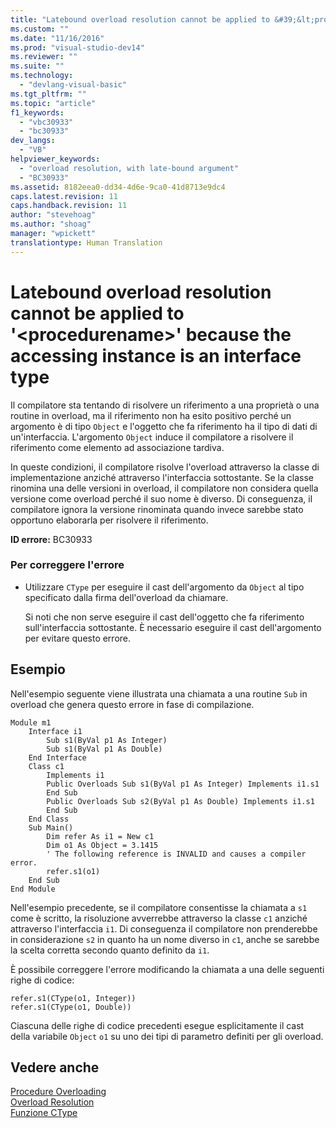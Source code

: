 ```yaml
---
title: "Latebound overload resolution cannot be applied to &#39;&lt;procedurename&gt;&#39; because the accessing instance is an interface type | Microsoft Docs"
ms.custom: ""
ms.date: "11/16/2016"
ms.prod: "visual-studio-dev14"
ms.reviewer: ""
ms.suite: ""
ms.technology: 
  - "devlang-visual-basic"
ms.tgt_pltfrm: ""
ms.topic: "article"
f1_keywords: 
  - "vbc30933"
  - "bc30933"
dev_langs: 
  - "VB"
helpviewer_keywords: 
  - "overload resolution, with late-bound argument"
  - "BC30933"
ms.assetid: 8182eea0-dd34-4d6e-9ca0-41d8713e9dc4
caps.latest.revision: 11
caps.handback.revision: 11
author: "stevehoag"
ms.author: "shoag"
manager: "wpickett"
translationtype: Human Translation
---
```

# Latebound overload resolution cannot be applied to &#39;&lt;procedurename&gt;&#39; because the accessing instance is an interface type
Il compilatore sta tentando di risolvere un riferimento a una proprietà o una routine in overload, ma il riferimento non ha esito positivo perché un argomento è di tipo `Object` e l'oggetto che fa riferimento ha il tipo di dati di un'interfaccia.  L'argomento `Object` induce il compilatore a risolvere il riferimento come elemento ad associazione tardiva.  
  
 In queste condizioni, il compilatore risolve l'overload attraverso la classe di implementazione anziché attraverso l'interfaccia sottostante.  Se la classe rinomina una delle versioni in overload, il compilatore non considera quella versione come overload perché il suo nome è diverso.  Di conseguenza, il compilatore ignora la versione rinominata quando invece sarebbe stato opportuno elaborarla per risolvere il riferimento.  
  
 **ID errore:** BC30933  
  
### Per correggere l'errore  
  
-   Utilizzare `CType` per eseguire il cast dell'argomento da `Object` al tipo specificato dalla firma dell'overload da chiamare.  
  
     Si noti che non serve eseguire il cast dell'oggetto che fa riferimento sull'interfaccia sottostante.  È necessario eseguire il cast dell'argomento per evitare questo errore.  
  
## Esempio  
 Nell'esempio seguente viene illustrata una chiamata a una routine `Sub` in overload che genera questo errore in fase di compilazione.  
  
```  
Module m1  
    Interface i1  
        Sub s1(ByVal p1 As Integer)  
        Sub s1(ByVal p1 As Double)  
    End Interface  
    Class c1  
        Implements i1  
        Public Overloads Sub s1(ByVal p1 As Integer) Implements i1.s1  
        End Sub  
        Public Overloads Sub s2(ByVal p1 As Double) Implements i1.s1  
        End Sub  
    End Class  
    Sub Main()  
        Dim refer As i1 = New c1  
        Dim o1 As Object = 3.1415  
        ' The following reference is INVALID and causes a compiler error.  
        refer.s1(o1)   
    End Sub  
End Module  
```  
  
 Nell'esempio precedente, se il compilatore consentisse la chiamata a `s1` come è scritto, la risoluzione avverrebbe attraverso la classe `c1` anziché attraverso l'interfaccia `i1`.  Di conseguenza il compilatore non prenderebbe in considerazione `s2` in quanto ha un nome diverso in `c1`, anche se sarebbe la scelta corretta secondo quanto definito da `i1`.  
  
 È possibile correggere l'errore modificando la chiamata a una delle seguenti righe di codice:  
  
```  
refer.s1(CType(o1, Integer))  
refer.s1(CType(o1, Double))  
```  
  
 Ciascuna delle righe di codice precedenti esegue esplicitamente il cast della variabile `Object` `o1` su uno dei tipi di parametro definiti per gli overload.  
  
## Vedere anche  
 [Procedure Overloading](../../../visual-basic/programming-guide/language-features/procedures/procedure-overloading.md)   
 [Overload Resolution](../../../visual-basic/programming-guide/language-features/procedures/overload-resolution.md)   
 [Funzione CType](../../../visual-basic/language-reference/functions/ctype-function.md)